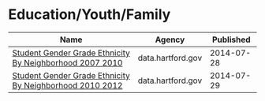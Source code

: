 # Education/Youth/Family

Name | Agency | Published
---- | ---- | ---------
[Student Gender Grade Ethnicity By Neighborhood 2007 2010](../socrata/4yft-euy9.md) | data.hartford.gov | 2014-07-28
[Student Gender Grade Ethnicity By Neighborhood 2010 2012](../socrata/trq4-age5.md) | data.hartford.gov | 2014-07-29

